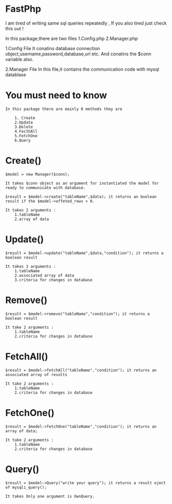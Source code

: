 # FastPhp
I am tired of writing same sql queries repeatedly , If you also tired just check this out !

In this package,there are two files
    1.Config.php
    2.Manager.php

1.Config File
    It conatins database connection object,username,password,database,url etc. And conatins the $conn variable also.

2.Manager File
    In this file,it contains the communication code with mysql datablase


# You must need to know
    
    In this package there are mainly 6 methods they are
        
        1. Create
        2.Update
        3.Delete
        4.FecthAll
        5.FetchOne
        6.Query


# Create()
    
    $model = new Manager($conn);

    It takes $conn object as an argument for instantiated the model for ready to communicate with database.

    $result = $model->create("tableName",$data); it returns an boolean result if the $model->affeted_rows > 0.

    It takes 2 arguments :
        1.tableName
        2.array of data
    
# Update()

    $result = $model->update("tableName",$data,"condition"); it returns a boolean result

    It takes 3 arguments :
        1.tableName
        2.associated array of data
        3.criteria for changes in database

# Remove()

    $result = $model->remove("tableName","condition"); it returns a boolean result

    It take 2 arguments :
        1.tableName
        2.criteria for changes in database

# FetchAll()

    $result = $model->fetchAll("tableName","condition"); it returns an associated array of results

    It take 2 arguments :
        1.tableName
        2.criteria for changes in database

# FetchOne()

    $result = $model->fetchOne("tableName","condition"); it returns an array of data;

    It take 2 arguments :
        1.tableName
        2.criteria for changes in database

# Query()

    $result = $model->Query("write your query"); it returns a result oject of mysqli_query();

    It takes Only one argument is OwnQuery.
